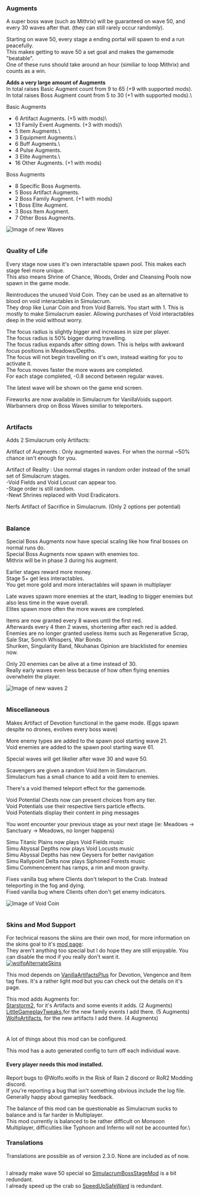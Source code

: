 ### Augments
A super boss wave (such as Mithrix) will be guaranteed on wave 50, and every 30 waves after that. (they can still rarely occur randomly).  

Starting on wave 50, every stage a ending portal will spawn to end a run peacefully.\
This makes getting to wave 50 a set goal and makes the gamemode "beatable".\
One of these runs should take around an hour (similiar to loop Mithrix) and counts as a win.  

__Adds a very large amount of Augments__\
In total raises Basic Augment count from 9 to 65 (+9 with supported mods).\
In total raises Boss Augment count from 5 to 30 (+1 with supported mods).\

Basic Augments
- 6 Artifact Augments. (+5 with mods)\
- 13 Family Event Augments. (+3 with mods)\
- 5 Item Augments.\
- 3 Equipment Augments.\
- 6 Buff Augments.\
- 4 Pulse Augments.
- 3 Elite Augments.\
- 16 Other Augments. (+1 with mods)

Boss Augments
- 8 Specific Boss Augments.
- 5 Boss Artifact Augments.
- 2 Boss Family Augment. (+1 with mods)
- 1 Boss Elite Augment.
- 3 Boss Item Augment.
- 7 Other Boss Augments.


![Image of new Waves](https://raw.githubusercontent.com/WolfoIsBestWolf/ror2-SimulacrumAdditions/main/modPageImages/simuWavesNew.png)
#

### Quality of Life

Every stage now uses it's own interactable spawn pool. This makes each stage feel more unique.\
This also means Shrine of Chance, Woods, Order and Cleansing Pools now spawn in the game mode.

Reintroduces the unused Void Coin. They can be used as an alternative to blood on void interactables in Simulacrum.\
They drop like Lunar Coin and from Void Barrels. You start with 1.
This is mostly to make Simulacrum easier. Allowing purchases of Void interactables deep in the void without worry.

The focus radius is slightly bigger and increases in size per player.\
The focus radius is 50% bigger during travelling.\
The focus radius expands after sitting down. This is helps with awkward focus positions in Meadows/Depths.\
The focus will not begin travelling on it's own, instead waiting for you to activate it.\
The focus moves faster the more waves are completed.\
For each stage completed, -0.8 second between regular waves.

The latest wave will be shown on the game end screen.

Fireworks are now available in Simulacrum for VanillaVoids support.\
Warbanners drop on Boss Waves similiar to teleporters.
#

### Artifacts
Adds 2 Simulacrum only Artifacts:

Artifact of Augments : Only augmented waves. For when the normal ~50% chance isn't enough for you.

Artifact of Reality : Use normal stages in random order instead of the small set of Simulacrum stages.\
-Void Fields and Void Locust can appear too.\
-Stage order is still random.\
-Newt Shrines replaced with Void Eradicators.

Nerfs Artifact of Sacrifice in Simulacrum. (Only 2 options per potential)
#

### Balance
Special Boss Augments now have special scaling like how final bosses on normal runs do.\
Special Boss Augments now spawn with enemies too.\
Mithrix will be in phase 3 during his augment.

Earlier stages reward more money.\
Stage 5+ get less interactables.\
You get more gold and more interactables will spawn in multiplayer

Late waves spawn more enemies at the start, leading to bigger enemies but also less time in the wave overall.\
Elites spawn more often the more waves are completed.

Items are now granted every 8 waves until the first red.\
Afterwards every 4 then 2 waves, shortening after each red is added.\
Enemies are no longer granted useless items such as Regenerative Scrap, Sale Star, Sonch Whispers, War Bonds.\
Shuriken, Singularity Band, Nkuhanas Opinion are blacklisted for enemies now.

Only 20 enemies can be alive at a time instead of 30.\
Really early waves even less because of how often flying enemies overwhelm the player.


![Image of new waves 2](https://raw.githubusercontent.com/WolfoIsBestWolf/ror2-SimulacrumAdditions/main/modPageImages/simuHorror.png)
#

### Miscellaneous

Makes Artifact of Devotion functional in the game mode. (Eggs spawn despite no drones, evolves every boss wave)

More enemy types are added to the spawn pool starting wave 21.\
Void enemies are added to the spawn pool starting wave 61.

Special waves will get likelier after wave 30 and wave 50.

Scavengers are given a random Void item in Simulacrum.\
Simulacrum has a small chance to add a void item to enemies.  

There's a void themed teleport effect for the gamemode.  

Void Potential Chests now can present choices from any tier.\
Void Potentials use their respective tiers particle effects.\
Void Potentials display their content in ping messages

You wont encounter your previous stage as your next stage (ie: Meadows -> Sanctuary -> Meadows, no longer happens)

Simu Titanic Plains now plays Void Fields music\
Simu Abyssal Depths now plays Void Locusts music\
Simu Abyssal Depths has new Geysers for better navigation\
Simu Rallypoint Delta now plays Siphoned Forests music\
Simu Commencement has ramps, a rim and moon gravity. 


Fixes vanilla bug where Clients don't teleport to the Crab. Instead teleporting in the fog and dying.\
Fixed vanilla bug where Clients often don't get enemy indicators.

![Image of Void Coin](https://raw.githubusercontent.com/WolfoIsBestWolf/ror2-SimulacrumAdditions/main/modPageImages/simuVoidCoin.png)

#
### Skins and Mod Support
For technical reasons the skins are their own mod, for more information on the skins goal to it's [mod page](https://thunderstore.io/package/Wolfo/WolfoAlternateSkins/ ):\
They aren't anything too special but I do hope they are still enjoyable. You can disable the mod if you really don't want it.\
[![wolfoAlternateSkins](https://gcdn.thunderstore.io/live/repository/icons/Wolfo-WolfoAlternateSkins-1.5.0.png.128x128_q95.jpg)](https://thunderstore.io/package/Wolfo/WolfoAlternateSkins/)

This mod depends on [VanillaArtifactsPlus](https://thunderstore.io/package/Wolfo/VanillaArtifactsPlus) for Devotion, Vengence and Item tag fixes. It's a rather light mod but you can check out the details on it's page.

This mod adds Augments for:\
[Starstorm2](https://thunderstore.io/package/TeamMoonstorm/Starstorm2/), for it's Artifacts and some events it adds. (2 Augments)\
[LittleGameplayTweaks](https://thunderstore.io/package/Wolfo/LittleGameplayTweaks/),for the new family events I add there. (5 Augments)\
[WolfoArtifacts](https://thunderstore.io/package/Wolfo/WolfoArtifacts),  for the new artifacts I add there. (4 Augments)


#

A lot of things about this mod can be configured.

This mod has a auto generated config to turn off each individual wave.

#### Every player needs this mod installed.

Report bugs to @Wolfo.wolfo in the Risk of Rain 2 discord or RoR2 Modding discord.\
If you're reporting a bug that isn't something obvious include the log file.\
Generally happy about gameplay feedback.


The balance of this mod can be questionable as Simulacrum sucks to balance and is far harder in Multiplayer.\
This mod currently is balanced to be rather difficult on Monsoon Multiplayer, difficulties like Typhoon and Inferno will not be accounted for.\


### Translations
Translations are possible as of version 2.3.0. None are included as of now.


##
I already make wave 50 special so [SimulacrumBossStageMod](https://thunderstore.io/package/Def/SimulacrumBossStageMod/) is a bit redundant.\
I already speed up the crab so [SpeedUpSafeWard](https://thunderstore.io/package/Felix/SpeedUpSafeWard/) is redundant.

